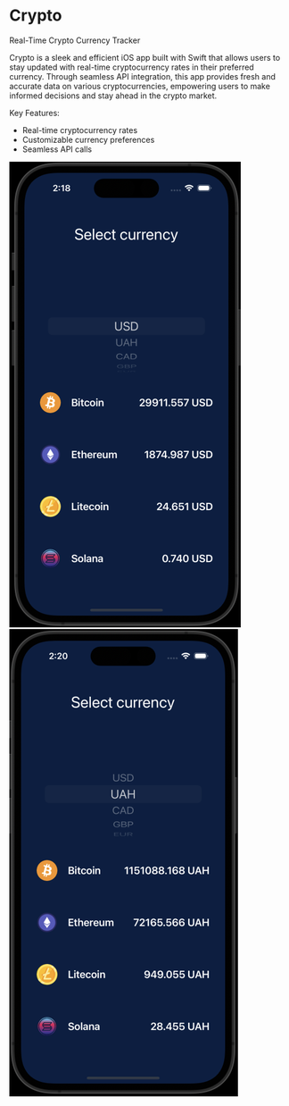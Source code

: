 # Crypto
 Real-Time Crypto Currency Tracker


Crypto is a sleek and efficient iOS app built with Swift that allows users to stay updated with real-time cryptocurrency rates in their preferred currency. Through seamless API integration, this app provides fresh and accurate data on various cryptocurrencies, empowering users to make informed decisions and stay ahead in the crypto market.

Key Features:

- Real-time cryptocurrency rates
- Customizable currency preferences
- Seamless API calls

![screenshot](https://github.com/OlegZhovtanskyi/Crypto/blob/main/Screenshot%202023-07-23%20at%2014.18.53.png)
![screenshot](https://github.com/OlegZhovtanskyi/Crypto/blob/main/Screenshot%202023-07-23%20at%2014.20.09.png)
